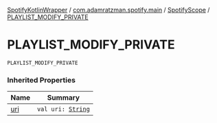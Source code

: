 [SpotifyKotlinWrapper](../../index.md) / [com.adamratzman.spotify.main](../index.md) / [SpotifyScope](index.md) / [PLAYLIST_MODIFY_PRIVATE](./-p-l-a-y-l-i-s-t_-m-o-d-i-f-y_-p-r-i-v-a-t-e.md)

# PLAYLIST_MODIFY_PRIVATE

`PLAYLIST_MODIFY_PRIVATE`

### Inherited Properties

| Name | Summary |
|---|---|
| [uri](uri.md) | `val uri: `[`String`](https://kotlinlang.org/api/latest/jvm/stdlib/kotlin/-string/index.html) |
